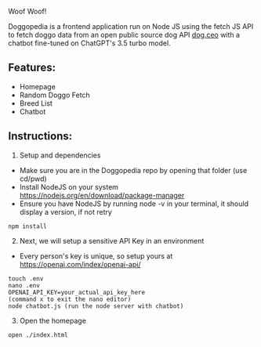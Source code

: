 Woof Woof!  

Doggopedia is a frontend application run on Node JS using the fetch JS API to fetch doggo data from an open public source dog API [dog.ceo](https://dog.ceo/dog-api/) with a chatbot fine-tuned on ChatGPT's 3.5 turbo model.

## Features:
- Homepage
- Random Doggo Fetch
- Breed List
- Chatbot

  
## Instructions:
1. Setup and dependencies
- Make sure you are in the Doggopedia repo by opening that folder (use cd/pwd)
- Install NodeJS on your system https://nodejs.org/en/download/package-manager
- Ensure you have NodeJS by running node -v in your terminal, it should display a version, if not retry
```
npm install
```
2. Next, we will setup a sensitive API Key in an environment
- Every person's key is unique, so setup yours at https://openai.com/index/openai-api/
```
touch .env
nano .env
OPENAI_API_KEY=your_actual_api_key_here
(command x to exit the nano editor)
node chatbot.js (run the node server with chatbot)
```
3. Open the homepage
 ```
open ./index.html
```



